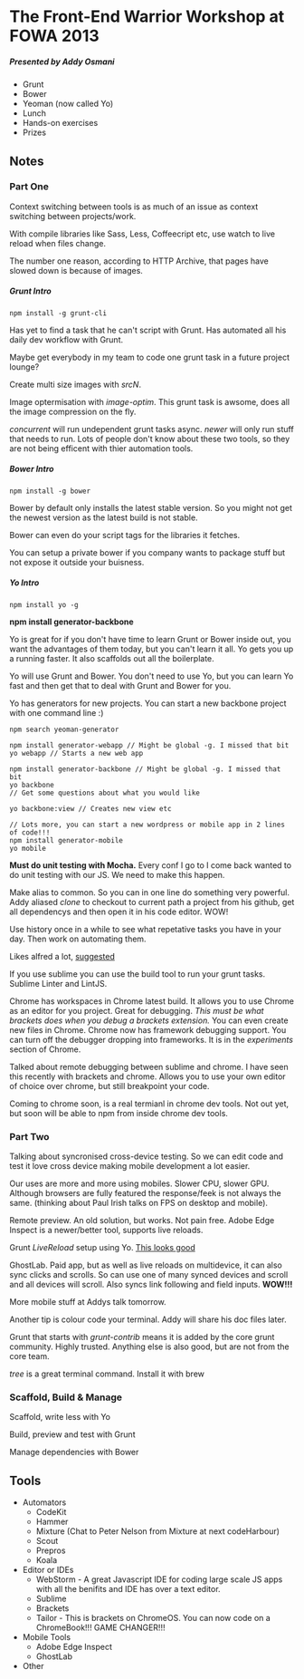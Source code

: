 #	The Front-End Warrior Workshop at FOWA 2013

##### Presented by Addy Osmani

- Grunt
- Bower
- Yeoman (now called Yo)
- Lunch
- Hands-on exercises
- Prizes

## Notes

### Part One

Context switching between tools is as much of an issue as context switching between projects/work.

With compile libraries like Sass, Less, Coffeecript etc, use watch to live reload when files change.

The number one reason, according to HTTP Archive, that pages have slowed down is because of images.

##### Grunt Intro

	npm install -g grunt-cli

Has yet to find a task that he can't script with Grunt. Has automated all his daily dev workflow with Grunt.

Maybe get everybody in my team to code one grunt task in a future project lounge?

Create multi size images with _srcN_.

Image optermisation with _image-optim_. This grunt task is awsome, does all the image compression on the fly.

_concurrent_ will run undependent grunt tasks async. _newer_ will only run stuff that needs to run. Lots of people don't know about these two tools, so they are not being efficent with thier automation tools.

##### Bower Intro

	npm install -g bower

Bower by default only installs the latest stable version. So you might not get the newest version as the latest build is not stable.

Bower can even do your script tags for the libraries it fetches.

You can setup a private bower if you company wants to package stuff but not expose it outside your buisness.

##### Yo Intro

	npm install yo -g

**npm install generator-backbone**

Yo is great for if you don't have time to learn Grunt or Bower inside out, you want the advantages of them today, but you can't learn it all. Yo gets you up a running faster. It also scaffolds out all the boilerplate.

Yo will use Grunt and Bower. You don't need to use Yo, but you can learn Yo fast and then get that to deal with Grunt and Bower for you.

Yo has generators for new projects. You can start a new backbone project with one command line :)

	npm search yeoman-generator

	npm install generator-webapp // Might be global -g. I missed that bit
	yo webapp // Starts a new web app

	npm install generator-backbone // Might be global -g. I missed that bit
	yo backbone
	// Get some questions about what you would like

	yo backbone:view // Creates new view etc

	// Lots more, you can start a new wordpress or mobile app in 2 lines of code!!!
	npm install generator-mobile
	yo mobile

**Must do unit testing with Mocha.** Every conf I go to I come back wanted to do unit testing with our JS. We need to make this happen.

Make alias to common. So you can in one line do something very powerful. Addy aliased _clone_ to checkout to current path a project from his github, get all dependencys and then open it in his code editor. WOW!

Use history once in a while to see what repetative tasks you have in your day. Then work on automating them.

Likes alfred a lot, [suggested](https://github.com/zenorocha/alfred-workflows)

If you use sublime you can use the build tool to run your grunt tasks. Sublime Linter and LintJS.

Chrome has workspaces in Chrome latest build. It allows you to use Chrome as an editor for you project. Great for debugging. _This must be what brackets does when you debug a brackets extension._
You can even create new files in Chrome. Chrome now has framework debugging support. You can turn off the debugger dropping into frameworks. It is in the _experiments_ section of Chrome.

Talked about remote debugging between sublime and chrome. I have seen this recently with brackets and chrome. Allows you to use your own editor of choice over chrome, but still breakpoint your code.

Coming to chrome soon, is a real termianl in chrome dev tools. Not out yet, but soon will be able to npm from inside chrome dev tools.

### Part Two

Talking about syncronised cross-device testing. So we can edit code and test it love cross device making mobile development a lot easier.

Our uses are more and more using mobiles. Slower CPU, slower GPU. Although browsers are fully featured the response/feek is not always the same. (thinking about Paul Irish talks on FPS on desktop and mobile).

Remote preview. An old solution, but works. Not pain free. Adobe Edge Inspect is a newer/better tool, supports live reloads.

Grunt _LiveReload_ setup using Yo. [This looks good](http://bit.ly/gruntsync)

GhostLab. Paid app, but as well as live reloads on multidevice, it can also sync clicks and scrolls. So can use one of many synced devices and scroll and all devices will scroll. Also syncs link following and field inputs. **WOW!!!**

More mobile stuff at Addys talk tomorrow.

Another tip is colour code your terminal. Addy will share his doc files later.

Grunt that starts with _grunt-contrib_ means it is added by the core grunt community. Highly trusted. Anything else is also good, but are not from the core team.

_tree_ is a great terminal command. Install it with brew



### Scaffold, Build & Manage

Scaffold, write less with Yo

Build, preview and test with Grunt

Manage dependencies with Bower


## Tools

* Automators
	* CodeKit
	* Hammer
	* Mixture (Chat to Peter Nelson from Mixture at next codeHarbour)
	* Scout
	* Prepros
	* Koala
* Editor or IDEs
	* WebStorm - A great Javascript IDE for coding large scale JS apps with all the benifits and IDE has over a text editor.
	* Sublime
	* Brackets
	* Tailor - This is brackets on ChromeOS. You can now code on a ChromeBook!!! GAME CHANGER!!!
* Mobile Tools
	* Adobe Edge Inspect
	* GhostLab
* Other

